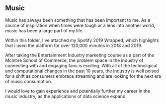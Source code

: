 ## Music

Music has always been something that has been important to me. As a source of inspiration when times were tough or a lens into another world, music has been a large part of my life.

Within this folder, I've attached my Spotify 2019 Wrapped, which highlights that i used the platform for over 120,000 minutes in 2018 and 2019. 

After taking the Entertainment Industry marketing course as a part of the McIntire School of Commerce, the problem space in the industry of connecting with and engaging fans is exciting. With all of the technoligical and computational changes in the past 10 years, the industry is well poised for a shift as consumers embrace streaming and are looking for the next era of music consumption.

I would love to gain experience and potentially further my career in the music industry, as the applications of data science expand.
